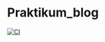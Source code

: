# Praktikum_blog

[![CI](https://github.com/yandex-praktikum/Praktikum_blog/actions/workflows/python-app.yml/badge.svg?branch=master)](https://github.com/yandex-praktikum/hw05_final/actions/workflows/python-app.yml)
